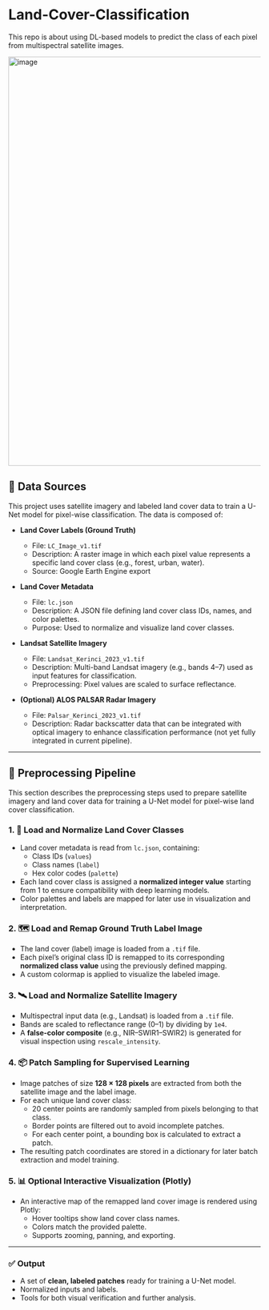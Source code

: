 # Land-Cover-Classification
This repo is about using DL-based models to predict the class of each pixel from multispectral satellite images. 

<img width="1150" height="818" alt="image" src="https://github.com/user-attachments/assets/b66e3b71-4270-4bb2-8080-5f1417afa058" />

## 📂 Data Sources

This project uses satellite imagery and labeled land cover data to train a U-Net model for pixel-wise classification. The data is composed of:

- **Land Cover Labels (Ground Truth)**  
  - File: `LC_Image_v1.tif`  
  - Description: A raster image in which each pixel value represents a specific land cover class (e.g., forest, urban, water).  
  - Source: Google Earth Engine export

- **Land Cover Metadata**  
  - File: `lc.json`  
  - Description: A JSON file defining land cover class IDs, names, and color palettes.  
  - Purpose: Used to normalize and visualize land cover classes.

- **Landsat Satellite Imagery**  
  - File: `Landsat_Kerinci_2023_v1.tif`  
  - Description: Multi-band Landsat imagery (e.g., bands 4–7) used as input features for classification.  
  - Preprocessing: Pixel values are scaled to surface reflectance.

- **(Optional) ALOS PALSAR Radar Imagery**  
  - File: `Palsar_Kerinci_2023_v1.tif`  
  - Description: Radar backscatter data that can be integrated with optical imagery to enhance classification performance (not yet fully integrated in current pipeline).

---

## 🧪 Preprocessing Pipeline

This section describes the preprocessing steps used to prepare satellite imagery and land cover data for training a U-Net model for pixel-wise land cover classification.

### 1. 🔹 Load and Normalize Land Cover Classes
- Land cover metadata is read from `lc.json`, containing:
  - Class IDs (`values`)
  - Class names (`label`)
  - Hex color codes (`palette`)
- Each land cover class is assigned a **normalized integer value** starting from 1 to ensure compatibility with deep learning models.
- Color palettes and labels are mapped for later use in visualization and interpretation.

### 2. 🗺️ Load and Remap Ground Truth Label Image
- The land cover (label) image is loaded from a `.tif` file.
- Each pixel’s original class ID is remapped to its corresponding **normalized class value** using the previously defined mapping.
- A custom colormap is applied to visualize the labeled image.

### 3. 🛰️ Load and Normalize Satellite Imagery
- Multispectral input data (e.g., Landsat) is loaded from a `.tif` file.
- Bands are scaled to reflectance range (0–1) by dividing by `1e4`.
- A **false-color composite** (e.g., NIR–SWIR1–SWIR2) is generated for visual inspection using `rescale_intensity`.

### 4. 📦 Patch Sampling for Supervised Learning
- Image patches of size **128 × 128 pixels** are extracted from both the satellite image and the label image.
- For each unique land cover class:
  - 20 center points are randomly sampled from pixels belonging to that class.
  - Border points are filtered out to avoid incomplete patches.
  - For each center point, a bounding box is calculated to extract a patch.
- The resulting patch coordinates are stored in a dictionary for later batch extraction and model training.

### 5. 📊 Optional Interactive Visualization (Plotly)
- An interactive map of the remapped land cover image is rendered using Plotly:
  - Hover tooltips show land cover class names.
  - Colors match the provided palette.
  - Supports zooming, panning, and exporting.

---

### ✅ Output
- A set of **clean, labeled patches** ready for training a U-Net model.
- Normalized inputs and labels.
- Tools for both visual verification and further analysis.
